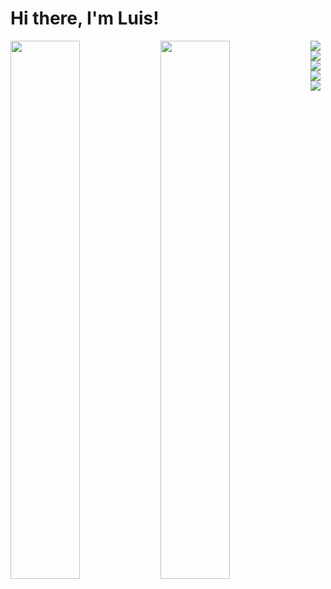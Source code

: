 # Hi there, I'm Luis!

<img align='left' width='47%' src='https://github-readme-stats.vercel.app/api?username=Lutefd&count_private=true&hide=prs,issues,contribs&show_icons=true&theme=dracula' />
<img align='left' width='47%' src='https://github-readme-stats.vercel.app/api/top-langs/?username=Lutefd&layout=compact&exclude_repo=github-readme-stats,loja-de-ch-,Portifolio-Project,Projeto-Trilhas,Grid-Mini-Projects,anuraghazra.github.io)](https://github.com/anuraghazra/github-readme-stats' />
<img align='left' src='https://img.shields.io/badge/javascript-%23323330.svg?style=for-the-badge&logo=javascript&logoColor=%23F7DF1E' />
<img align='left' src='https://img.shields.io/badge/typescript-%23007ACC.svg?style=for-the-badge&logo=typescript&logoColor=white' />
<img align='center' src='https://img.shields.io/badge/Next-black?style=for-the-badge&logo=next.js&logoColor=white'/>
<img align='left' src='https://img.shields.io/badge/react-%2320232a.svg?style=for-the-badge&logo=react&logoColor=%2361DAFB' />
<img align='center' src='https://img.shields.io/badge/tailwindcss-%2338B2AC.svg?style=for-the-badge&logo=tailwind-css&logoColor=white' />
